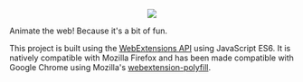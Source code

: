
<p align="center">
  <img src="https://github.com/jdclarke5/animate/blob/master/icons/animate-96.png">
</p>

Animate the web! Because it's a bit of fun.

This project is built using the [WebExtensions API](https://developer.mozilla.org/en-US/docs/Mozilla/Add-ons/WebExtensions) using JavaScript ES6. It is natively compatible with Mozilla Firefox and has been made compatible with Google Chrome using Mozilla's [webextension-polyfill](https://github.com/mozilla/webextension-polyfill).
